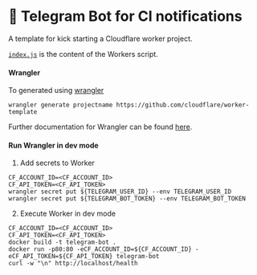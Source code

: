 # 👷 Telegram Bot for CI notifications

A template for kick starting a Cloudflare worker project.

[`index.js`](https://github.com/cloudflare/worker-template/blob/master/index.js) is the content of the Workers script.

#### Wrangler

To generated using [wrangler](https://github.com/cloudflare/wrangler)

```
wrangler generate projectname https://github.com/cloudflare/worker-template
```

Further documentation for Wrangler can be found [here](https://developers.cloudflare.com/workers/tooling/wrangler).

#### Run Wrangler in dev mode

1. Add secrets to Worker

```
CF_ACCOUNT_ID=<CF_ACCOUNT_ID>
CF_API_TOKEN=<CF_API_TOKEN>
wrangler secret put ${TELEGRAM_USER_ID} --env TELEGRAM_USER_ID
wrangler secret put ${TELEGRAM_BOT_TOKEN} --env TELEGRAM_BOT_TOKEN
```

2. Execute Worker in dev mode

```
CF_ACCOUNT_ID=<CF_ACCOUNT_ID>
CF_API_TOKEN=<CF_API_TOKEN>
docker build -t telegram-bot .
docker run -p80:80 -eCF_ACCOUNT_ID=${CF_ACCOUNT_ID} -eCF_API_TOKEN=${CF_API_TOKEN} telegram-bot
curl -w "\n" http://localhost/health
```
